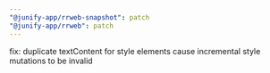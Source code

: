 ```yaml
---
"@junify-app/rrweb-snapshot": patch
"@junify-app/rrweb": patch
---
```


fix: duplicate textContent for style elements cause incremental style mutations to be invalid
